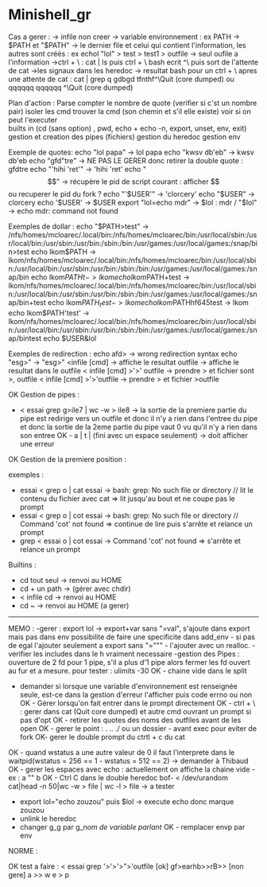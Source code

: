 # Minishell_gr

Cas a gerer : 
  -> infile non creer 
  -> variable environnement : ex PATH -> $PATH et "$PATH"
  -> le dernier file et celui qui contient l'information, les autres sont créés : ex echol "lol" > test > test1 > outfile -> seul oufile a l'information
  ->ctrl + \ : cat | ls puis ctrl + \ bash ecrit ^\ puis sort de l'attente de cat
  ->les signaux dans les heredoc
  -> resultat bash pour un ctrl + \ apres une attente de cat :
  	cat | grep q
		gdbgd
		tfnthf^\Quit (core dumped)
	ou
		qqqqqq
		qqqqqq
		^\Quit (core dumped)
  
  Plan d'action : 
  Parse
  	compter le nombre de quote (verifier si c'st un nombre pair)
  isoler les cmd
  trouver la cmd (son chemin et s'il elle existe)
  voir si on peut l'executer  
  builts in (cd (sans option) , pwd, echo + echo -n, export, unset, env, exit)
  gestion et creation des pipes (fichiers)
  gestion du heredoc
  gestion env
  

Exemple de quotes:
	echo "lol papa" -> lol papa
	echo "kwsv db'eb" -> kwsv db'eb
	echo "gfd"tre" -> NE PAS LE GERER donc retirer la double quote : gfdtre
	echo "'hihi 'ret'" -> 'hihi 'ret'
	echo "$$" ->  récupère le pid de script courant : afficher $$ ou recuperer le pid du fork ?
	echo "'$USER'" -> 'clorcery'
	echo "$USER" -> clorcery
	echo '$USER' -> $USER
	export "lol=echo mdr" -> $lol : mdr / "$lol" -> echo mdr: command not found
	
Exemples de dollar :
	echo "$PATH>test" -> /nfs/homes/mcloarec/.local/bin:/nfs/homes/mcloarec/bin:/usr/local/sbin:/usr/local/bin:/usr/sbin:/usr/bin:/sbin:/bin:/usr/games:/usr/local/games:/snap/bin>test
	echo lkom$PATH -> lkom/nfs/homes/mcloarec/.local/bin:/nfs/homes/mcloarec/bin:/usr/local/sbin:/usr/local/bin:/usr/sbin:/usr/bin:/sbin:/bin:/usr/games:/usr/local/games:/snap/bin
	echo lkom$PATHt -> lkom
	echo lkom$PATH+test -> lkom/nfs/homes/mcloarec/.local/bin:/nfs/homes/mcloarec/bin:/usr/local/sbin:/usr/local/bin:/usr/sbin:/usr/bin:/sbin:/bin:/usr/games:/usr/local/games:/snap/bin+test
	echo lkom$PATH_test -> lkom
	echo lkom$PATHhf645test -> lkom
	echo lkom$PATH'test' -> lkom/nfs/homes/mcloarec/.local/bin:/nfs/homes/mcloarec/bin:/usr/local/sbin:/usr/local/bin:/usr/sbin:/usr/bin:/sbin:/bin:/usr/games:/usr/local/games:/snap/bintest
	echo $USER&lol 

Exemples de redirection : 
	echo afd> -> wrong redirection syntax
	echo "esg>" -> "esg>"
	<infile [cmd] -> affiche le resultat
	<infile grep long>outfile -> affiche le resultat dans le outfile
	< infile [cmd] >'>' outfile -> prendre > et fichier sont >, outfile
	< infile [cmd] >'>'outfile -> prendre > et fichier >outfile
	
	 

OK Gestion de pipes :
- < essai grep g>ile7 | wc -w  > ile8 -> la sortie de la premiere partie du pipe est redirige vers un outfile et donc il n'y a rien dans l'entree du pipe et donc la sortie de la 2eme partie du pipe vaut 0 vu qu'il n'y a rien dans son entree
OK - a | t | (fini avec un espace seulement) -> doit afficher une erreur


OK Gestion de la premiere position : 

exemples :
- essai < grep o | cat essai -> bash: grep: No such file or directory // lit le contenu du fichier avec cat
		=> lit jusqu'au bout et ne coupe pas le prompt
- essai < grep o | cot essai -> bash: grep: No such file or directory // Command 'cot' not found 
		=> continue de lire puis s'arrête et relance un prompt
- grep < essai o | cot essai -> Command 'cot' not found
		=> s'arrête et relance un prompt
		
Builtins : 
- cd tout seul -> renvoi au HOME
- cd + un path -> (gérer avec chdir)
- < infile cd -> renvoi au HOME
- cd ~ -> renvoi au HOME (a gerer)
-----------------------
  MEMO : 
-gerer : export lol -> export+var sans "=val", s'ajoute dans export mais pas dans env
		possibilite de faire une specificite dans add_env - si pas de egal l'ajouter seulement a export sans "=""" - l'ajouter avec un realloc.
-verifier les includes dans le h vraiment necessaire
-gestion des Pipes : ouverture de 2 fd pour 1 pipe, s'il a plus d'1 pipe alors fermer les fd ouvert au fur et a mesure. pour tester : ulimits -30
OK - chaine vide dans le split
- demander si lorsque une variable d'environnement est renseignée seule, est-ce dans la gestion d'erreur l'afficher puis code errno ou non
OK - Gérer lorsqu'on fait entrer dans le prompt directement
OK - ctrl + \ : gerer dans cat (Quit core dumped) et autre cmd ouvrant un prompt si pas d'opt
OK - retirer les quotes des noms des outfiles avant de les open
OK - gerer le point : . .. ./ ou un dossier - avant exec pour eviter de fork 
OK- gerer le double prompt du ctrtl + c du cat

OK - quand wstatus a une autre valeur de 0 il faut l'interprete dans le waitpid(wstatus = 256 == 1 - wstatus = 512 == 2) -> demander à Thibaud
OK - gerer les espaces avec echo : actuellement on affiche la chaine vide - ex : a "" b
OK - Ctrl C dans le double heredoc
bof- < /dev/urandom cat|head -n 50|wc -w > file | wc -l > file -> a tester 
- export lol="echo zouzou" puis $lol -> execute echo donc marque zouzou
- unlink le heredoc
- changer g_g par g_*nom de variable parlant*
OK - remplacer envp par env

NORME : 


OK test a faire :
< essai grep '>'>'>">'outfile [ok]
gf>earhb>>rB>> [non gere]
a >> w
e > p

